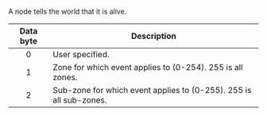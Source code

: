A node tells the world that it is alive. 

 | Data byte | Description                                                        | 
 | :---------: | -----------                                                        | 
 | 0         | User specified.                                                    | 
 | 1         | Zone for which event applies to (0-254). 255 is all zones.         | 
 | 2         | Sub-zone for which event applies to (0-255). 255 is all sub-zones. | 
